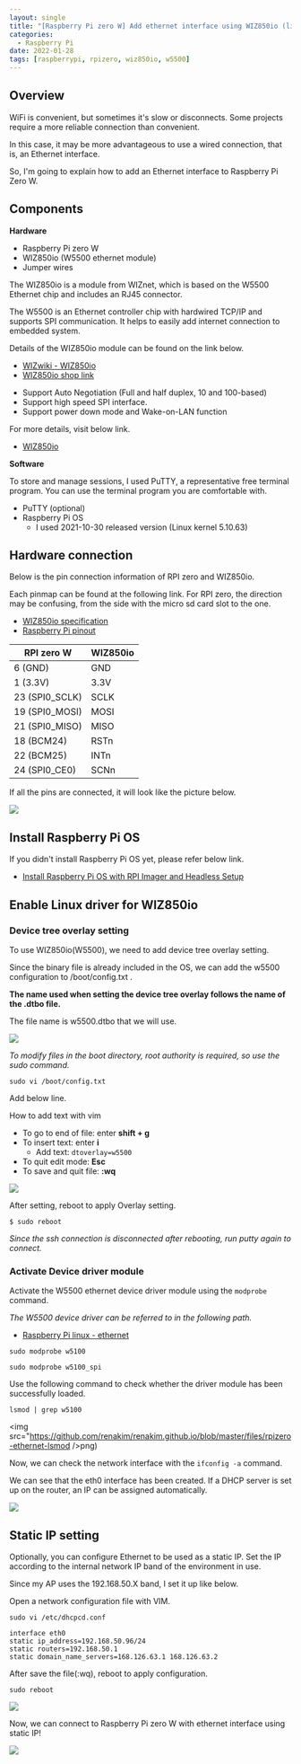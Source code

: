 ```yaml
---
layout: single
title: "[Raspberry Pi zero W] Add ethernet interface using WIZ850io (linux kernel v5.x)"
categories:
  - Raspberry Pi
date: 2022-01-28
tags: [raspberrypi, rpizero, wiz850io, w5500]
---
```


## Overview


WiFi is convenient, but sometimes it's slow or disconnects. Some projects require a more reliable connection than convenient.

In this case, it may be more advantageous to use a wired connection, that is, an Ethernet interface.

So, I'm going to explain how to add an Ethernet interface to Raspberry Pi Zero W.



## Components

**Hardware**

* Raspberry Pi zero W
* WIZ850io (W5500 ethernet module)
* Jumper wires

The WIZ850io is a module from WIZnet, which is based on the W5500 Ethernet chip and includes an RJ45 connector.

The W5500 is an Ethernet controller chip with hardwired TCP/IP and supports SPI communication. It helps to easily add internet connection to embedded system.

Details of the WIZ850io module can be found on the link below.

- [WIZwiki - WIZ850io](https://wizwiki.net/wiki/doku.php?id=products:wiz850io:start)
- [WIZ850io shop link](http://shop.wiznet.co.kr/front/contents/product/view.asp?cateid=48&pid=1263)

* Support Auto Negotiation (Full and half duplex, 10 and 100-based)
* Support high speed SPI interface.
* Support power down mode and Wake-on-LAN function

For more details, visit below link.

* [WIZ850io](https://docs.wiznet.io/Product/ioModule/wiz850io)


**Software**

To store and manage sessions, I used PuTTY, a representative free terminal program. You can use the terminal program you are comfortable with.

* PuTTY (optional)
* Raspberry Pi OS
  * I used 2021-10-30 released version (Linux kernel 5.10.63)


## Hardware connection

Below is the pin connection information of RPI zero and WIZ850io.

Each pinmap can be found at the following link.
For RPI zero, the direction may be confusing, from the side with the micro sd card slot to the one.

- [WIZ850io specification](https://docs.wiznet.io/Product/ioModule/wiz850io)
- [Raspberry Pi pinout](https://pinout.xyz/pinout/spi)


| RPI zero W     | WIZ850io |
| -------------- | -------- |
| 6 (GND)        | GND      |
| 1 (3.3V)       | 3.3V     |
| 23 (SPI0_SCLK) | SCLK     |
| 19 (SPI0_MOSI) | MOSI     |
| 21 (SPI0_MISO) | MISO     |
| 18 (BCM24)     | RSTn     |
| 22 (BCM25)     | INTn     |
| 24 (SPI0_CE0)  | SCNn     |


If all the pins are connected, it will look like the picture below.

<img src="https://github.com/renakim/renakim.github.io/blob/master/files/rpizero-ethernet.jpg?raw=true">


## Install Raspberry Pi OS

If you didn't install Raspberry Pi OS yet, please refer below link.

- [Install Raspberry Pi OS with RPI Imager and Headless Setup](https://renakim.github.io/rpi-imager-en/)


## Enable Linux driver for WIZ850io

### Device tree overlay setting

To use WIZ850io(W5500), we need to add device tree overlay setting.

Since the binary file is already included in the OS, we can add the w5500 configuration to /boot/config.txt .

**The name used when setting the device tree overlay follows the name of the .dtbo file.**

The file name is w5500.dtbo that we will use.

<img src="https://github.com/renakim/renakim.github.io/blob/master/files/rpizero-ethernet-ls-dtbo.png" />

_To modify files in the boot directory, root authority is required, so use the sudo command._

`sudo vi /boot/config.txt`

Add below line.

How to add text with vim
- To go to end of file: enter **shift + g**
- To insert text: enter **i**
  - Add text: `dtoverlay=w5500`
- To quit edit mode: **Esc**
- To save and quit file: **:wq**

<img src="https://github.com/renakim/renakim.github.io/blob/master/files/rpizero-ethernet-dtoverlay.png" />


After setting, reboot to apply Overlay setting.


`$ sudo reboot`

_Since the ssh connection is disconnected after rebooting, run putty again to connect._


### Activate Device driver module

Activate the W5500 ethernet device driver module using the `modprobe` command.

_The W5500 device driver can be referred to in the following path._

*   [Raspberry Pi linux - ethernet](https://github.com/raspberrypi/linux/tree/rpi-5.10.y/drivers/net/ethernet/wiznet)

`sudo modprobe w5100`

`sudo modprobe w5100_spi`

Use the following command to check whether the driver module has been successfully loaded.

`lsmod | grep w5100`

<img src="https://github.com/renakim/renakim.github.io/blob/master/files/rpizero-ethernet-lsmod />png)


Now, we can check the network interface with the `ifconfig -a` command. 

We can see that the eth0 interface has been created. If a DHCP server is set up on the router, an IP can be assigned automatically.


<img src="https://github.com/renakim/renakim.github.io/blob/master/files/rpizero-ethernet_ifconfig-eth0.png" />




## Static IP setting

Optionally, you can configure Ethernet to be used as a static IP. Set the IP according to the internal network IP band of the environment in use.

Since my AP uses the 192.168.50.X band, I set it up like below.

Open a network configuration file with VIM.

`sudo vi /etc/dhcpcd.conf`

```
interface eth0
static ip_address=192.168.50.96/24
static routers=192.168.50.1
static domain_name_servers=168.126.63.1 168.126.63.2
```

After save the file(:wq), reboot to apply configuration.

`sudo reboot`

<img src="https://github.com/renakim/renakim.github.io/blob/master/files/rpizero-ethernet_dhcpcd-eth0.png" />

Now, we can connect to Raspberry Pi zero W with ethernet interface using static IP!

<img src="https://github.com/renakim/renakim.github.io/blob/master/files/rpizero-ethernet_ifconfig-eth0-static.png" />

